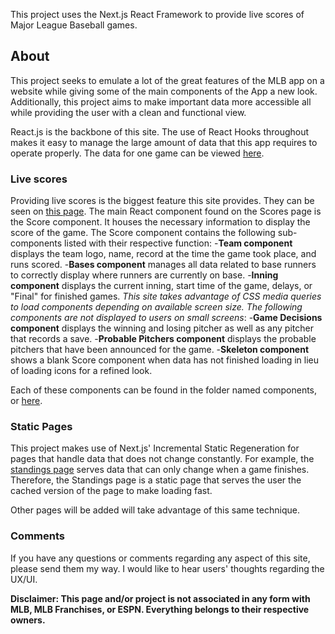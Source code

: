 This project uses the Next.js React Framework to provide live scores of Major League Baseball games.

## About

This project seeks to emulate a lot of the great features of the MLB app on a website while giving some of the main components of the App a new look. Additionally, this project aims to make important data more accessible all while providing the user with a clean and functional view.

React.js is the backbone of this site. The use of React Hooks throughout makes it easy to manage the large amount of data that this app requires to operate properly. The data for one game can be viewed [here](https://statsapi.mlb.com//api/v1.1/game/661151/feed/live "MLB Game Data").

### Live scores
Providing live scores is the biggest feature this site provides. They can be seen on [this page](https://baseball-scores.vercel.app/scores "Live scores"). The main React component found on the Scores page is the Score component. It houses the necessary information to display the score of the game.
The Score component contains the following sub-components listed with their respective function:
-**Team component** displays the team logo, name, record at the time the game took place, and runs scored.
-**Bases component** manages all data related to base runners to correctly display where runners are currently on base.
-**Inning component** displays the current inning, start time of the game, delays, or "Final" for finished games.
*This site takes advantage of CSS media queries to load components depending on available screen size. The following components are not displayed to users on small screens*:
-**Game Decisions component** displays the winning and losing pitcher as well as any pitcher that records a save.
-**Probable Pitchers component** displays the probable pitchers that have been announced for the game.
-**Skeleton component** shows a blank Score component when data has not finished loading in lieu of loading icons for a refined look.

Each of these components can be found in the folder named components, or [here](https://github.com/christian-montes/baseball-scores/tree/main/components "Components").

### Static Pages
This project makes use of Next.js' Incremental Static Regeneration for pages that handle data that does not change constantly. For example, the [standings page](https://baseball-scores.vercel.app/standings "Standings") serves data that can only change when a game finishes. Therefore, the Standings page is a static page that serves the user the cached version of the page to make loading fast.

Other pages will be added will take advantage of this same technique.

### Comments
If you have any questions or comments regarding any aspect of this site, please send them my way. I would like to hear users' thoughts regarding the UX/UI.

**Disclaimer: This page and/or project is not associated in any form with MLB, MLB Franchises, or ESPN. Everything belongs to their respective owners.**
